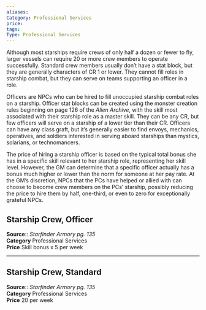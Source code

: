 ```yaml
---
aliases: 
Category: Professional Services
price:  
tags: 
Type: Professional Services
---
```

Although most starships require crews of only half a dozen or fewer to fly, larger vessels can require 20 or more crew members to operate successfully. Standard crew members usually don’t have a stat block, but they are generally characters of CR 1 or lower. They cannot fill roles in starship combat, but they can serve on teams supporting an officer in a role.

Officers are NPCs who can be hired to fill unoccupied starship combat roles on a starship. Officer stat blocks can be created using the monster creation rules beginning on page 126 of the _Alien Archive_, with the skill most associated with their starship role as a master skill. They can be any CR, but few officers will serve on a starship of a lower tier than their CR. Officers can have any class graft, but it’s generally easier to find envoys, mechanics, operatives, and soldiers interested in serving aboard starships than mystics, solarians, or technomancers.

The price of hiring a starship officer is based on the typical total bonus she has in a specific skill relevant to her starship role, representing her skill level. However, the GM can determine that a specific officer actually has a bonus much higher or lower than the norm for someone at her pay rate. At the GM’s discretion, NPCs that the PCs have helped or allied with can choose to become crew members on the PCs’ starship, possibly reducing the price to hire them by half, one-third, or even to zero for exceptionally grateful NPCs.

## Starship Crew, Officer

**Source**:: _Starfinder Armory pg. 135_  
**Category** Professional Services  
**Price** Skill bonus x 5 per week

---

## Starship Crew, Standard

**Source**:: _Starfinder Armory pg. 135_  
**Category** Professional Services  
**Price** 20 per week

